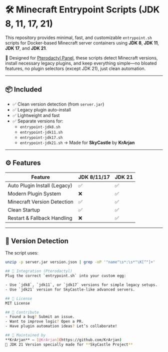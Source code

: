 # 🛠️ Minecraft Entrypoint Scripts (JDK 8, 11, 17, 21)

This repository provides minimal, fast, and customizable `entrypoint.sh` scripts for Docker-based Minecraft server containers using **JDK 8**, **JDK 11**, **JDK 17**, and **JDK 21**.

🚀 Designed for [Pterodactyl Panel](https://pterodactyl.io), these scripts detect Minecraft versions, install necessary legacy plugins, and keep everything simple—no bloated features, no plugin selectors (except JDK 21), just clean automation.

---

## 📦 Included

- ✅ Clean version detection (from `server.jar`)
- ✅ Legacy plugin auto-install
- ✅ Lightweight and fast
- ✅ Separate versions for:
  - `entrypoint-jdk8.sh`
  - `entrypoint-jdk11.sh`
  - `entrypoint-jdk17.sh`
  - `entrypoint-jdk21.sh` → Made for **SkyCastle** by **KrArjan**

---

## ⚙️ Features

| Feature                        | JDK 8/11/17 | JDK 21 |
|-------------------------------|-------------|--------|
| Auto Plugin Install (Legacy)  | ✅          | ✅     |
| Modern Plugin System          | ❌          | ✅     |
| Minecraft Version Detection   | ✅          | ✅     |
| Clean Startup                 | ✅          | ✅     |
| Restart & Fallback Handling   | ❌          | ✅     |

---

## 🧠 Version Detection

The script uses:
```bash
unzip -p server.jar version.json | grep -oP '"name"\s*:\s*"\K[^"]+'

## 🧩 Integration (Pterodactyl)
Plug the correct `entrypoint.sh` into your custom egg:

- Use `jdk8`, `jdk11`, or `jdk17` versions for simple legacy setups.
- Use `jdk21` version for SkyCastle-like advanced servers.

## 📜 License
MIT License

## 🤝 Contribute
- Found a bug? Submit an issue.
- Want to improve logic? Open a PR.
- Have plugin automation ideas? Let’s collaborate!

## 🧊 Maintained by
**KrArjan** — [@KrArjan](https://github.com/KrArjan)
🌌 JDK 21 Version specially made for **SkyCastle Project**

